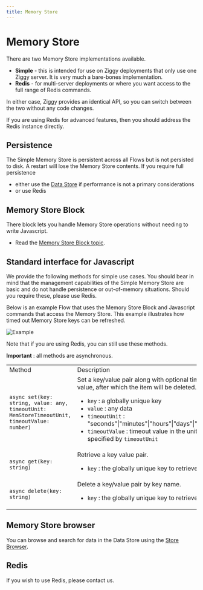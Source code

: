 ```yaml
---
title: Memory Store
---
```


# Memory Store

There are two Memory Store implementations available.

- **Simple** - this is intended for use on Ziggy deployments that only use one Ziggy server. It is very much a bare-bones implementation.
- **Redis** - for multi-server deployments or where you want access to the full range of Redis commands.

In either case, Ziggy provides an identical API, so you can switch between the two without any code changes.

If you are using Redis for advanced features, then you should address the Redis instance directly.

## Persistence
The Simple Memory Store is persistent across all Flows but is not persisted to disk. A restart will lose the Memory Store contents. If you require full persistence 

- either use the [Data Store](Data-Store.md) if performance is not a primary considerations
- or use Redis

## Memory Store Block
There block lets you handle Memory Store operations without needing to write Javascript.

- Read the [Memory Store Block topic](MemStore.md).

## Standard interface for Javascript
We provide the following methods for simple use cases. You should bear in mind that the management capabilities of the Simple Memory Store are basic and do not handle persistence or out-of-memory situations. Should you require these, please use Redis.

Below is an example Flow that uses the Memory Store Block and Javascript commands that access the Memory Store. This example illustrates how timed out Memory Store keys can be refreshed.

![Example](example-mem-store.png)

Note that if you are using Redis, you can still use these methods.

**Important** : all methods are asynchronous.

<table>
    <tr>
        <td>Method</td>
        <td>Description</td>
    </tr>
    <tr>
        <td><code>async set(key: string, value: any, timeoutUnit: MemStoreTimeoutUnit, timeoutValue: number)</code></td>
        <td> Set a key/value pair along with optional timeout value, after which the item will be deleted.
            <ul>
                <li><code>key</code> : a globally unique key</li>
                <li><code>value</code> : any data</li>
                <li><code>timeoutUnit</code> : "seconds"|"minutes"|"hours"|"days"|"never"</li>
                <li><code>timeoutValue</code> : timeout value in the units specified by <code>timeoutUnit</code></li>
            </ul>
        </td>
    </tr>
    <tr>
        <td><code>async get(key: string)</code></td>
        <td> Retrieve a key value pair.
            <ul>
                <li><code>key</code> : the globally unique key to retrieve</li>
            </ul>
        </td>
    </tr>
    <tr>
        <td><code>async delete(key: string)</code></td>
        <td> Delete a key/value pair by key name.
            <ul>
                <li><code>key</code> : the globally unique key to retrieve</li>
            </ul>
        </td>
    </tr>
</table>

## Memory Store browser
You can browse and search for data in the Data Store using the [Store Browser](Data-and-Memory-Store-Browser.md).

## Redis
If you wish to use Redis, please contact us.

